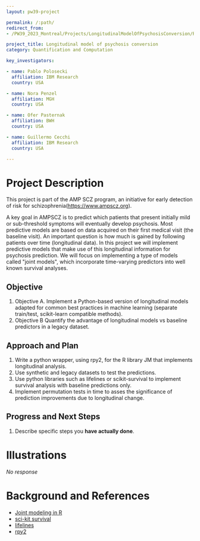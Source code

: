 ```yaml
---
layout: pw39-project

permalink: /:path/
redirect_from:
- /PW39_2023_Montreal/Projects/LongitudinalModelOfPsychosisConversion/README.html

project_title: Longitudinal model of psychosis conversion
category: Quantification and Computation

key_investigators:

- name: Pablo Polosecki
  affiliation: IBM Research
  country: USA

- name: Nora Penzel
  affiliation: MGH
  country: USA

- name: Ofer Pasternak
  affiliation: BWH
  country: USA

- name: Guillermo Cecchi
  affiliation: IBM Research
  country: USA

---
```


# Project Description

<!-- Add a short paragraph describing the project. -->

This project is part of the AMP SCZ program, an initiative for early detection of risk for schizophrenia(<https://www.ampscz.org>).

A key goal in AMPSCZ is to predict which patients that present initially mild or sub-threshold symptoms will eventually develop psychosis. Most predictive models are based on data acquired on their first medical visit (the baseline visit). An important question is how much is gained by following patients over time (longitudinal data). In this project we will implement predictive models that make use of this longitudinal information for psychosis prediction. We will focus on implementing a type of models called "joint models", which incorporate time-varying predictors into well known survival analyses.

## Objective

<!-- Describe here WHAT you would like to achieve (what you will have as end result). -->

1.  Objective A. Implement a Python-based version of longitudinal models adapted for common best practices in machine learning (separate train/test, scikit-learn compatible methods).
2.  Objective B Quantify the advantage of longitudinal models vs baseline predictors in a legacy dataset.

## Approach and Plan

<!-- Describe here HOW you would like to achieve the objectives stated above. -->

1.  Write a python wrapper, using rpy2, for the R library JM that implements longitudinal analysis.
2.  Use synthetic and legacy datasets to test the predictions.
3.  Use python libraries such as lifelines or scikit-survival to implement survival analysis with baseline predictions only.
4.  Implement permutation tests in time to asses the significance of prediction improvements due to longitudinal change.

## Progress and Next Steps

<!-- Update this section as you make progress, describing of what you have ACTUALLY DONE.
     If there are specific steps that you could not complete then you can describe them here, too. -->

1.  Describe specific steps you **have actually done**.

# Illustrations

<!-- Add pictures and links to videos that demonstrate what has been accomplished. -->

*No response*

# Background and References

<!-- If you developed any software, include link to the source code repository.
     If possible, also add links to sample data, and to any relevant publications. -->

*   [Joint modeling in R](https://github.com/drizopoulos/JM)
*   [sci-kit survival](https://scikit-survival.readthedocs.io/en/stable/index.htmll)
*   [lifelines](https://lifelines.readthedocs.io/en/latest/index.html)
*   [rpy2](https://rpy2.github.io/doc/v3.5.x/html/index.html)
